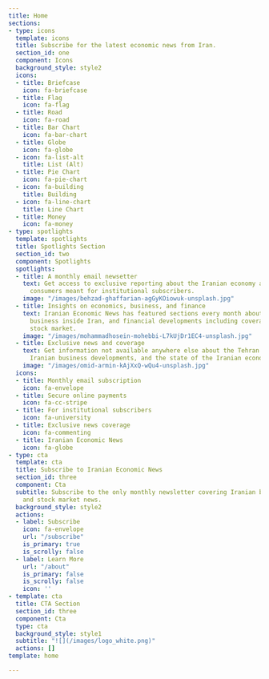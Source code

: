 ```yaml
---
title: Home
sections:
- type: icons
  template: icons
  title: Subscribe for the latest economic news from Iran.
  section_id: one
  component: Icons
  background_style: style2
  icons:
  - title: Briefcase
    icon: fa-briefcase
  - title: Flag
    icon: fa-flag
  - title: Road
    icon: fa-road
  - title: Bar Chart
    icon: fa-bar-chart
  - title: Globe
    icon: fa-globe
  - icon: fa-list-alt
    title: List (Alt)
  - title: Pie Chart
    icon: fa-pie-chart
  - icon: fa-building
    title: Building
  - icon: fa-line-chart
    title: Line Chart
  - title: Money
    icon: fa-money
- type: spotlights
  template: spotlights
  title: Spotlights Section
  section_id: two
  component: Spotlights
  spotlights:
  - title: A monthly email newsetter
    text: Get access to exclusive reporting about the Iranian economy and its 80,000,000
      consumers meant for institutional subscribers.
    image: "/images/behzad-ghaffarian-agGyKOiowuk-unsplash.jpg"
  - title: Insights on economics, business, and finance
    text: Iranian Economic News has featured sections every month about economic trends,
      business inside Iran, and financial developments including coverage of the Iranian
      stock market.
    image: "/images/mohammadhosein-mohebbi-L7kUjDr1EC4-unsplash.jpg"
  - title: Exclusive news and coverage
    text: Get information not available anywhere else about the Tehran stock market,
      Iranian business developments, and the state of the Iranian economy.
    image: "/images/omid-armin-kAjXxQ-wQu4-unsplash.jpg"
  icons:
  - title: Monthly email subscription
    icon: fa-envelope
  - title: Secure online payments
    icon: fa-cc-stripe
  - title: For institutional subscribers
    icon: fa-university
  - title: Exclusive news coverage
    icon: fa-commenting
  - title: Iranian Economic News
    icon: fa-globe
- type: cta
  template: cta
  title: Subscribe to Iranian Economic News
  section_id: three
  component: Cta
  subtitle: Subscribe to the only monthly newsletter covering Iranian business, economic,
    and stock market news.
  background_style: style2
  actions:
  - label: Subscribe
    icon: fa-envelope
    url: "/subscribe"
    is_primary: true
    is_scrolly: false
  - label: Learn More
    url: "/about"
    is_primary: false
    is_scrolly: false
    icon: ''
- template: cta
  title: CTA Section
  section_id: three
  component: Cta
  type: cta
  background_style: style1
  subtitle: "![](/images/logo_white.png)"
  actions: []
template: home

---
```

